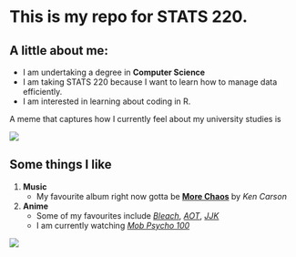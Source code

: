 # This is my repo for STATS 220. 

## A little about me:

- I am undertaking a degree in **Computer Science**
- I am taking STATS 220 because I want to learn how to manage data efficiently.
- I am interested in learning about coding in R.

A meme that captures how I currently feel about my university studies is 

![](https://c.tenor.com/lq8NhrocQFMAAAAC/tenor.gif)

## Some things I like

1. **Music**
   - My favourite album right now gotta be [**More Chaos**](https://open.spotify.com/album/1TiWFnZwyZ152viq7v9C31) by *Ken Carson*
2. **Anime**
   - Some of my favourites include [*Bleach*](https://anilist.co/anime/269/BLEACH), [*AOT*](https://anilist.co/anime/16498/Attack-on-Titan/), [*JJK*](https://anilist.co/anime/113415/JUJUTSU-KAISEN/)
   - I am currently watching [*Mob Psycho 100*](https://anilist.co/anime/21507/Mob-Psycho-100/)

![](https://c.tenor.com/WJVixVNziwAAAAAd/tenor.gif)






